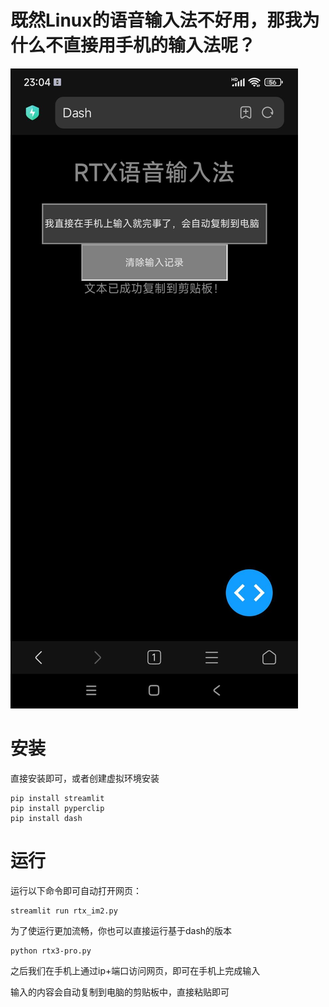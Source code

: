 # 既然Linux的语音输入法不好用，那我为什么不直接用手机的输入法呢？

![Demo webpage](screenshots/2.jpg)

# 安装

直接安装即可，或者创建虚拟环境安装

```
pip install streamlit
pip install pyperclip
pip install dash
```

# 运行

运行以下命令即可自动打开网页：

```
streamlit run rtx_im2.py
```

为了使运行更加流畅，你也可以直接运行基于dash的版本

```
python rtx3-pro.py
```

之后我们在手机上通过ip+端口访问网页，即可在手机上完成输入

输入的内容会自动复制到电脑的剪贴板中，直接粘贴即可
